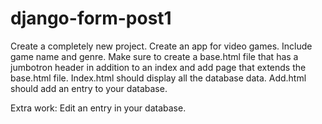 # django-form-post1

Create a completely new project. Create an app for video games. Include game name and genre. Make sure to create a base.html file that has a jumbotron header in addition to an index and add page that extends the base.html file. Index.html should display all the database data. Add.html should add an entry to your database.

Extra work: Edit an entry in your database.
